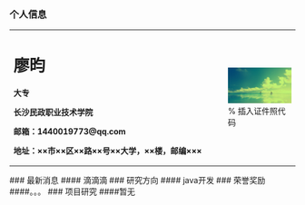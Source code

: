### 个人信息
<table border="0">
  <tr>
    <td width="75%">
      <h1>廖昀</h1>
      <p><b>大专</b></p>
      <p><b>长沙民政职业技术学院</b></p>
      <p><b>邮箱：1440019773@qq.com</b></p>
      <p><b>地址：××市××区××路××号××大学，××楼，邮编×××</b></p>
    </td>
    <td width="25%">
      <img src="/20140714115947_mJavd.jpeg" width="100%">      % 插入证件照代码
    </td>
  </tr>
</table>
### 最新消息 
#### 滴滴滴
### 研究方向
#### java开发
### 荣誉奖励
####。。。
### 项目研究
####暂无
